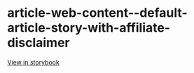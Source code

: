 # article-web-content--default-article-story-with-affiliate-disclaimer

[View in storybook](https://raw.githack.com/Independent-Digital-News-and-Media-Ltd/indy-branch-review/PR-7761-sb/index.html?path=/story/article-web-content--default-article-story-with-affiliate-disclaimer)